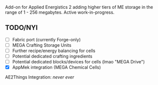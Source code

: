 [](https://raw.githubusercontent.com/62832/MEGACells/master/img/MEGAinvert.png)

Add-on for Applied Energistics 2 adding higher tiers of ME storage in the range of 1 - 256 megabytes.
Active work-in-progress.

## TODO/NYI

- [ ] Fabric port (currently Forge-only)
- [ ] MEGA Crafting Storage Units
- [ ] Further recipe/energy balancing for cells
- [ ] Potential dedicated crafting ingredients
- [ ] Potential dedicated blocks/devices for cells (lmao "MEGA Drive")
- [x] AppMek integration (MEGA Chemical Cells)

AE2Things Integration: _never ever_
